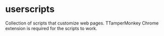 # userscripts
Collection of scripts that customize web pages. TTamperMonkey Chrome extension is required for the scripts to work.
